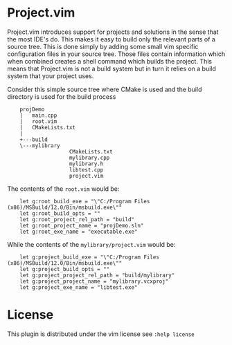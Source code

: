 Project.vim
===========


Project.vim introduces support for projects and solutions in the
sense that the most IDE's do. This makes it easy to build only the
relevant parts of a source tree. This is done simply by adding some
small vim specific configuration files in your source tree. Those files
contain information which when combined creates a shell command which
builds the project. This means that Project.vim is not a build system
but in turn it relies on a build system that your project uses.

Consider this simple source tree where CMake is used and the build
directory is used for the build process

		projDemo
		|   main.cpp
		|   root.vim
		|   CMakeLists.txt
		|
		+---build
		\---mylibrary
						CMakeLists.txt
						mylibrary.cpp
						mylibrary.h
						libtest.cpp
						project.vim


The contents of the `root.vim` would be:

		let g:root_build_exe = "\"C:/Program Files (x86)/MSBuild/12.0/Bin/msbuild.exe\""
		let g:root_build_opts = ""
		let g:root_project_rel_path = "build"
		let g:root_project_name = "projDemo.sln"
		let g:root_exe_name = "executable.exe"

While the contents of the `mylibrary/project.vim` would be:

		let g:project_build_exe = "\"C:/Program Files (x86)/MSBuild/12.0/Bin/msbuild.exe\""
		let g:project_build_opts = ""
		let g:project_project_rel_path = "build/mylibrary"
		let g:project_project_name = "mylibrary.vcxproj"
		let g:project_exe_name = "libtest.exe"

License
========

This plugin is distributed under the vim license see `:help license`
